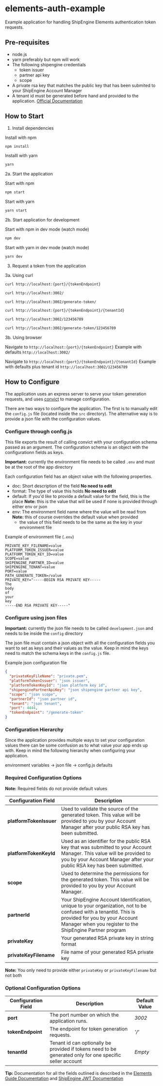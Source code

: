 # elements-auth-example

Example application for handling ShipEngine Elements authentication token requests.

## Pre-requisites

- node.js
- yarn preferably but npm will work
- The following shipengine credentials
  - token issuer
  - partner api key
  - scope
- A private rsa key that matches the public key that has been submited to your ShipEngine Account Manager
- A tenant id must be generated before hand and provided to the application. [Official Documentation](https://www.shipengine.com/docs/partners/accounts/create/)

## How to Start

1. Install dependencies

Install with npm

```bash
npm install
```

Installl with yarn

```bash
yarn
```

2a. Start the application

Start with npm

```bash
npm start
```

Start with yarn

```bash
yarn start
```

2b. Start application for development

Start with npm in dev mode (watch mode)

```bash
npm dev
```

Start with yarn in dev mode (watch mode)

```bash
yarn dev
```

3. Request a token from the application

3a. Using curl

```bash
curl http://localhost:{port}/{tokenEndpoint}

curl http://localhost:3002/

curl http://localhost:3002/generate-token/
```

```bash
curl http://localhost:{port}/{tokenEndpoint}/{tenantId}

curl http://localhost:3002/123456789

curl http://localhost:3002/generate-token/123456789
```

3b. Using browser

Navigate to `http://localhost:{port}/{tokenEndpoint}`
Example with defaults `http://localhost:3002/`

Navigate to `http://localhost:{port}/{tokenEndpoint}/{tenantId}`
Example with defaults plus tenant id `http://localhost:3002/123456789`

## How to Configure

The application uses an express server to serve your token generation requests, and uses [convict](https://github.com/mozilla/node-convict/tree/master) to manage configuration.

There are two ways to configure the application. The first is to manually edit the `config.js` file (located inside the `src` directory). The alternative way is to provide a json file with the configuration values.

### Configure through config.js

This file exports the result of calling convict with your configuration schema passed as an argument.
The configuration schema is an object with the configurationn fields as keys.

**Important:** currently the environment file needs to be called `.env` and must be at the root of the app directory

Each configuration field has an object value with the following properties.

- doc: Short description of the field **No need to edit**
- format: The type of value this holds **No need to edit**
- default: If you'd like to provide a default value for the field, this is the place **Note:** this is the value that will be used if none is provided through either env or json
- env: The environment field name where the value will be read from **Note:** this of course overrides the default value when provided
  - the value of this field needs to be the same as the key in your environment file

Example of environment file (`.env`)

```env
PRIVATE_KEY_FILENAME=value
PLATFORM_TOKEN_ISSUER=value
PLATFORM_TOKEN_KEY_ID=value
SCOPE=value
SHIPENGINE_PARTNER_ID=value
SHIPENGINE_TENANT=value
PORT=value
PATH_GENERATE_TOKEN=/value
PRIVATE_KEY="-----BEGIN RSA PRIVATE KEY-----
The
body
of
your
key
-----END RSA PRIVATE KEY-----"
```

### Configure using json files

**Important:** currently the json file needs to be called `development.json` and needs to be inside the `config` directory

The json file must contain a json object with all the configuration fields you want to set as keys and their values as the value. Keep in mind the keys need to match the schema keys in the `config.js` file.

Example json configuration file

```json
{
  "privateKeyFileName": "private.pem",
  "platformTokenIssuer": "json issuer",
  "platformTokenKeyId": "json platform key id",
  "shipenginePartnerApiKey": "json shipengine partner api key",
  "scope": "json scope",
  "partnerId": "json partner id",
  "tenant": "json tenant",
  "port": 4444,
  "tokenEndpoint": "/generate-token"
}
```

### Configuration Hierarchy

Since the application provides multiple ways to set your configuration values there can be some confusion as to what value your app ends up with. Keep in mind the following hierarchy when configuring your application.

environment variables -> json file -> config.js defaults

### Required Configuration Options

**Note:** Required fields do not provide default values

| Configuration Field     | Description                                                                                                                                                                                                   |
| ----------------------- | ------------------------------------------------------------------------------------------------------------------------------------------------------------------------------------------------------------- |
| **platformTokenIssuer** | Used to validate the source of the generated token. This value will be provided to you by your Account Manager after your public RSA key has been submitted.                                                  |
| **platformTokenKeyId**  | Used as an identifier for the public RSA key that was submitted to your Account Manager. This value will be provided to you by your Account Manager after your public RSA key has been submitted.             |
| **scope**               | Used to determine the permissions for the generated token. This value will be provided to you by your Account Manager.                                                                                        |
| **partnerId**           | Your ShipEngine Account Identification, unique to your organization, not to be confused with a tenantId. This is provided for you by your Account Manager when you register to the ShipEngine Partner program |
| **privateKey**          | Your generated RSA private key in string format                                                                                                                                                               |
| **privateKeyFilename**  | File name of your generated RSA private key                                                                                                                                                                   |

**Note:** You only need to provide either `privateKey` or `privateKeyFilename` but not both

### Optional Configuration Options

| Configuration Field | Description                                                                                              | Default Value |
| ------------------- | -------------------------------------------------------------------------------------------------------- | ------------- |
| **port**            | The port number on which the application runs.                                                           | _3002_        |
| **tokenEndpoint**   | The endpoint for token generation requests.                                                              | _'/'_         |
| **tenantId**        | Tenant id can optionally be provided if tokens need to be generated only for one specific seller account | _Empty_       |

**Tip:** Documentation for all the fields outlined is described in the [Elements Guide Documentation](https://www.shipengine.com/docs/elements/elements-guide/#elements-jwt-generation) and [ShipEngine JWT Documentation](https://www.shipengine.com/docs/partners/jwt/)
